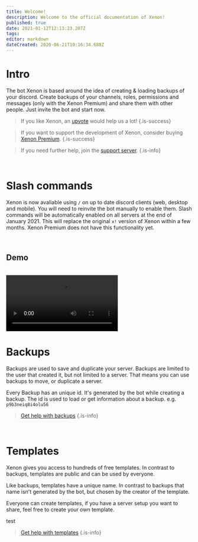 ```yaml
---
title: Welcome!
description: Welcome to the official documentation of Xenon!
published: true
date: 2021-01-12T12:13:23.207Z
tags: 
editor: markdown
dateCreated: 2020-06-21T10:16:34.688Z
---
```


# Intro
The bot Xenon is based around the idea of creating & loading backups of your discord. Create backups of your channels, roles, permissions and messages (only with the Xenon Premium) and share them with other people. Just invite the bot and start now.

> If you like Xenon, an [upvote](https://top.gg/bot/416358583220043796/vote) would help us a lot! 
{.is-success}

> If you want to support the development of Xenon, consider buying [Xenon Premium](/premium).
{.is-success}

> If you need further help, join the [support server](https://xenon.bot/discord).
{.is-info}

<br />

# Slash commands

Xenon is now avaliable using `/` on up to date discord clients (web, desktop and mobile). You will need to reinvite the bot manually to enable them. Slash commands will be automatically enabled on all servers at the end of January 2021. This will replace the original `x!` version of Xenon within a few months. Xenon Premium does not have this functionality yet.

<br /> 

## Demo
<br />

<video controls width="60%">
<source src="https://wiki.xenon.bot/slash-commands-demo.mp4" type="video/mp4">
</video>

<br />

# Backups

Backups are used to save and duplicate your server. Backups are limited to the user that created it, but not limited to a server. That means you can use backups to move, or duplicate a server.

Every Backup has an unique id. It's generated by the bot while creating a backup. The id is used to load or get information about a backup. e.g. `p9b3neiq8i4olu56`

> [Get help with backups](/backups)
{.is-info}

<br />

# Templates

Xenon gives you access to hundreds of free templates. In contrast to backups, templates are public and can be used by everyone.

Like backups, templates have a unique name. In contrast to backups that name isn't generated by the bot, but chosen by the creator of the template.

Everyone can create templates, if you have a server setup you want to share, feel free to create your own template.

test

> [Get help with templates](/templates)
{.is-info}